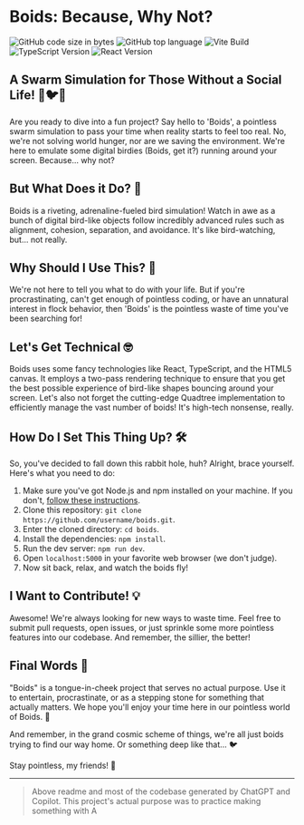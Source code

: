 # Boids: Because, Why Not?

![GitHub code size in bytes](https://img.shields.io/github/languages/code-size/kbitgood/boids)
![GitHub top language](https://img.shields.io/github/languages/top/kbitgood/boids)
![Vite Build](https://img.shields.io/badge/Vite-Build-646CFF)
![TypeScript Version](https://img.shields.io/badge/TypeScript-%5E5.0.2-blue)
![React Version](https://img.shields.io/badge/React-%5E18.2.0-61DAFB)

## A Swarm Simulation for Those Without a Social Life! 🎉🐦🎉

Are you ready to dive into a fun project? Say hello to 'Boids', a pointless swarm simulation to pass your time when reality starts to feel too real. No, we're not solving world hunger, nor are we saving the environment. We're here to emulate some digital birdies (Boids, get it?) running around your screen. Because... why not?

## But What Does it Do? 🧐

Boids is a riveting, adrenaline-fueled bird simulation! Watch in awe as a bunch of digital bird-like objects follow incredibly advanced rules such as alignment, cohesion, separation, and avoidance. It's like bird-watching, but... not really.

## Why Should I Use This? 🤔

We're not here to tell you what to do with your life. But if you're procrastinating, can't get enough of pointless coding, or have an unnatural interest in flock behavior, then 'Boids' is the pointless waste of time you've been searching for!

## Let's Get Technical 🤓

Boids uses some fancy technologies like React, TypeScript, and the HTML5 canvas. It employs a two-pass rendering technique to ensure that you get the best possible experience of bird-like shapes bouncing around your screen. Let's also not forget the cutting-edge Quadtree implementation to efficiently manage the vast number of boids! It's high-tech nonsense, really.

## How Do I Set This Thing Up? 🛠️

So, you've decided to fall down this rabbit hole, huh? Alright, brace yourself. Here's what you need to do:

1. Make sure you've got Node.js and npm installed on your machine. If you don't, [follow these instructions](https://nodejs.org/en/download/).
2. Clone this repository: `git clone https://github.com/username/boids.git`.
3. Enter the cloned directory: `cd boids`.
4. Install the dependencies: `npm install`.
5. Run the dev server: `npm run dev`.
6. Open `localhost:5000` in your favorite web browser (we don't judge).
7. Now sit back, relax, and watch the boids fly!

## I Want to Contribute! 💡

Awesome! We're always looking for new ways to waste time. Feel free to submit pull requests, open issues, or just sprinkle some more pointless features into our codebase. And remember, the sillier, the better!

## Final Words 📜

"Boids" is a tongue-in-cheek project that serves no actual purpose. Use it to entertain, procrastinate, or as a stepping stone for something that actually matters. We hope you'll enjoy your time here in our pointless world of Boids. 🥳

And remember, in the grand cosmic scheme of things, we're all just boids trying to find our way home. Or something deep like that... 🐦

Stay pointless, my friends! 🚀

---

> Above readme and most of the codebase generated by ChatGPT and Copilot. This project's actual purpose was to practice making something with A
